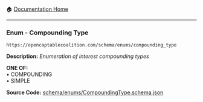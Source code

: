 :house: [Documentation Home](/README.md)

---

### Enum - Compounding Type

`https://opencaptablecoalition.com/schema/enums/compounding_type`

**Description:** _Enumeration of interest compounding types_

**ONE OF:**</br>&bull; COMPOUNDING</br>&bull; SIMPLE</br>

**Source Code:** [schema/enums/CompoundingType.schema.json](/schema/enums/CompoundingType.schema.json)

